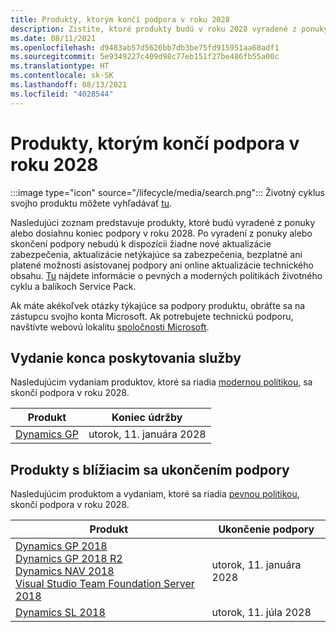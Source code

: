 ```yaml
---
title: Produkty, ktorým končí podpora v roku 2028
description: Zistite, ktoré produkty budú v roku 2028 vyradené z ponuky, ktorých podpora skončí alebo ktoré sa presunú z bežnej do rozšírenej podpory.
ms.date: 08/11/2021
ms.openlocfilehash: d9483ab57d5626bb7db3be75fd915951aa68adf1
ms.sourcegitcommit: 5e9349227c409d98c77eb151f27be486fb55a00c
ms.translationtype: HT
ms.contentlocale: sk-SK
ms.lasthandoff: 08/13/2021
ms.locfileid: "4028544"
---
```

# <a name="products-ending-support-in-2028"></a>Produkty, ktorým končí podpora v roku 2028

:::image type="icon" source="/lifecycle/media/search.png":::
Životný cyklus svojho produktu môžete vyhľadávať [tu](/lifecycle/products/).

Nasledujúci zoznam predstavuje produkty, ktoré budú vyradené z ponuky alebo dosiahnu koniec podpory v roku 2028. Po vyradení z ponuky alebo skončení podpory nebudú k dispozícii žiadne nové aktualizácie zabezpečenia, aktualizácie netýkajúce sa zabezpečenia, bezplatné ani platené možnosti asistovanej podpory ani online aktualizácie technického obsahu. [Tu](/lifecycle/overview/product-end-of-support-overview) nájdete informácie o pevných a moderných politikách životného cyklu a balíkoch Service Pack.

Ak máte akékoľvek otázky týkajúce sa podpory produktu, obráťte sa na zástupcu svojho konta Microsoft. Ak potrebujete technickú podporu, navštívte webovú lokalitu [spoločnosti Microsoft](https://support.microsoft.com/contactus/?ws=support).



## <a name="release-end-of-servicing"></a>Vydanie konca poskytovania služby

Nasledujúcim vydaniam produktov, ktoré sa riadia [modernou politikou](/lifecycle/policies/modern), sa skončí podpora v roku 2028.

| Produkt | Koniec údržby |
| --- | --- |
| [Dynamics GP](/lifecycle/products/dynamics-gp?branch=live)<br> | utorok, 11. januára 2028 |


## <a name="products-reaching-end-of-support"></a>Produkty s blížiacim sa ukončením podpory

Nasledujúcim produktom a vydaniam, ktoré sa riadia [pevnou politikou](/lifecycle/policies/fixed), skončí podpora v roku 2028.

| Produkt | Ukončenie podpory |
| --- | --- |
| [Dynamics GP 2018](/lifecycle/products/dynamics-gp-2018?branch=live)<br>[Dynamics GP 2018 R2](/lifecycle/products/dynamics-gp-2018-r2?branch=live)<br>[Dynamics NAV 2018](/lifecycle/products/dynamics-nav-2018?branch=live)<br>[Visual Studio Team Foundation Server 2018](/lifecycle/products/visual-studio-team-foundation-server-2018?branch=live)<br> | utorok, 11. januára 2028 |
| [Dynamics SL 2018](/lifecycle/products/dynamics-sl-2018?branch=live)<br> | utorok, 11. júla 2028 |


